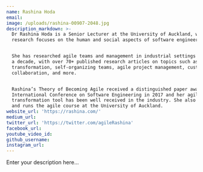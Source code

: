 ```yaml
---
name: Rashina Hoda
email:
image: /uploads/rashina-00907-2048.jpg
description_markdown: >-
  Dr Rashina Hoda is a Senior Lecturer at the University of Auckland, whose
  research focuses on the human and social aspects of software engineering.


  She has researched agile teams and management in industrial settings for over
  a decade, with over 70+ published research articles on topics such as agile
  transformation, self-organizing teams, agile project management, customer
  collaboration, and more.


  Rashina’s Theory of Becoming Agile received a distinguished paper award at the
  International Conference on Software Engineering in 2017 and her agile team
  transformation tool has been well received in the industry. She also created
  and runs the agile course at the University of Auckland.
website_url: 'https://rashina.com/'
medium_url:
twitter_url: 'https://twitter.com/agileRashina'
facebook_url:
youtube_video_id:
github_username:
instagram_url:
---
```


Enter your description here...
